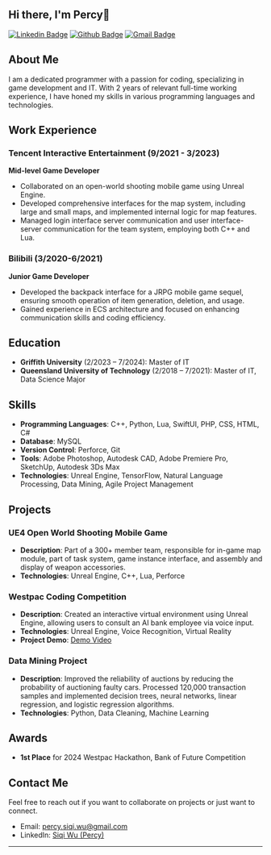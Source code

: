 ## Hi there, I'm Percy👋

[![Linkedin Badge](https://img.shields.io/badge/-Siqi%20Wu-blue?style=flat-square&logo=Linkedin&logoColor=white&link=https://www.linkedin.com/in/siqi-wu-percy)](https://www.linkedin.com/in/siqi-wu-percy)
[![Github Badge](https://img.shields.io/badge/-wsq94317-grey?style=flat-square&logo=github&logoColor=white&link=https://github.com/wsq94317)](https://github.com/wsq94317)
[![Gmail Badge](https://img.shields.io/badge/-percy.siqi.wu@gmail.com-c14438?style=flat-square&logo=Gmail&logoColor=white&link=mailto:percy.siqi.wu@gmail.com)](mailto:percy.siqi.wu@gmail.com)

## About Me
I am a dedicated programmer with a passion for coding, specializing in game development and IT. With 2 years of relevant full-time working experience, I have honed my skills in various programming languages and technologies.

## Work Experience
### Tencent Interactive Entertainment (9/2021 - 3/2023)
**Mid-level Game Developer**  
- Collaborated on an open-world shooting mobile game using Unreal Engine.
- Developed comprehensive interfaces for the map system, including large and small maps, and implemented internal logic for map features.
- Managed login interface server communication and user interface-server communication for the team system, employing both C++ and Lua.

### Bilibili (3/2020-6/2021)
**Junior Game Developer**  
- Developed the backpack interface for a JRPG mobile game sequel, ensuring smooth operation of item generation, deletion, and usage.
- Gained experience in ECS architecture and focused on enhancing communication skills and coding efficiency.

## Education
- **Griffith University** (2/2023 – 7/2024): Master of IT
- **Queensland University of Technology** (2/2018 – 7/2021): Master of IT, Data Science Major

## Skills
- **Programming Languages**: C++, Python, Lua, SwiftUI, PHP, CSS, HTML, C#
- **Database**: MySQL
- **Version Control**: Perforce, Git
- **Tools**: Adobe Photoshop, Autodesk CAD, Adobe Premiere Pro, SketchUp, Autodesk 3Ds Max
- **Technologies**: Unreal Engine, TensorFlow, Natural Language Processing, Data Mining, Agile Project Management

## Projects
### UE4 Open World Shooting Mobile Game
- **Description**: Part of a 300+ member team, responsible for in-game map module, part of task system, game instance interface, and assembly and display of weapon accessories.
- **Technologies**: Unreal Engine, C++, Lua, Perforce

### Westpac Coding Competition
- **Description**: Created an interactive virtual environment using Unreal Engine, allowing users to consult an AI bank employee via voice input.
- **Technologies**: Unreal Engine, Voice Recognition, Virtual Reality
- **Project Demo**: [Demo Video](https://youtu.be/bPV44ev2RU8)

### Data Mining Project
- **Description**: Improved the reliability of auctions by reducing the probability of auctioning faulty cars. Processed 120,000 transaction samples and implemented decision trees, neural networks, linear regression, and logistic regression algorithms.
- **Technologies**: Python, Data Cleaning, Machine Learning

## Awards
- **1st Place** for 2024 Westpac Hackathon, Bank of Future Competition

## Contact Me
Feel free to reach out if you want to collaborate on projects or just want to connect.

- Email: [percy.siqi.wu@gmail.com](mailto:percy.siqi.wu@gmail.com)
- LinkedIn: [Siqi Wu (Percy)](https://www.linkedin.com/in/siqi-wu-percy)

---

